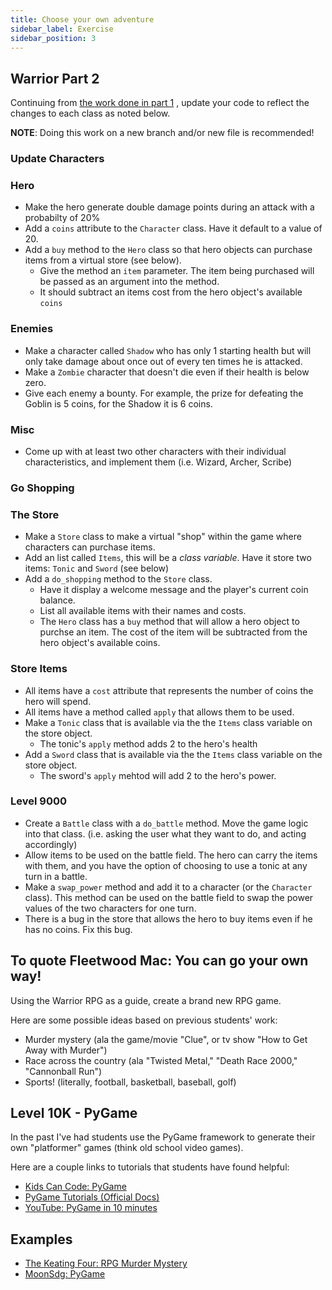 ```yaml
---
title: Choose your own adventure
sidebar_label: Exercise
sidebar_position: 3
---
```


## Warrior Part 2

Continuing from [the work done in part 1](/docs/cohorts/cohort17/lectures/week2/day3/EXERCISES) , update your code to reflect the changes to each class as noted below.

__NOTE__: Doing this work on a new branch and/or new file is recommended!

### Update Characters

### Hero

* Make the hero generate double damage points during an attack with a probabilty of 20%
* Add a `coins` attribute to the `Character` class. Have it default to a value of 20.
* Add a `buy` method to the `Hero` class so that hero objects can purchase items from a virtual store (see below).
  * Give the method an `item` parameter. The item being purchased will be passed as an argument into the method.
  * It should subtract an items cost from the hero object's available `coins`

### Enemies

* Make a character called `Shadow` who has only 1 starting health but will only take damage about once out of every ten times he is attacked.
* Make a `Zombie` character that doesn't die even if their health is below zero.
* Give each enemy a bounty. For example, the prize for defeating the Goblin is 5 coins, for the Shadow it is 6 coins.

### Misc

* Come up with at least two other characters with their individual characteristics, and implement them (i.e. Wizard, Archer, Scribe)

### Go Shopping

### The Store

* Make a `Store` class to make a virtual "shop" within the game where characters can purchase items.
* Add an list called `Items`, this will be a _class variable_. Have it store two items: `Tonic` and `Sword` (see below)
* Add a `do_shopping` method to the `Store` class.
  * Have it display a welcome message and the player's current coin balance.
  * List all available items with their names and costs.
  * The `Hero` class has a `buy` method that will allow a hero object to purchse an item. The cost of the item will be subtracted from the hero object's available coins.

### Store Items

* All items have a `cost` attribute that represents the number of coins the hero will spend.
* All items have a method called `apply` that allows them to be used.
* Make a `Tonic` class that is available via the the `Items` class variable on the store object.
  * The tonic's `apply` method adds 2 to the hero's health
* Add a `Sword` class that is available via the the `Items` class variable on the store object.
  * The sword's `apply` mehtod will add 2 to the hero's power.

### Level 9000

* Create a `Battle` class with a `do_battle` method. Move the game logic into that class. (i.e. asking the user what they want to do, and acting accordingly)
* Allow items to be used on the battle field. The hero can carry the items with them, and you have the option of choosing to use a tonic at any turn in a battle.
* Make a `swap_power` method and add it to a character (or the `Character` class). This method can be used on the battle field to swap the power values of the two characters for one turn.
* There is a bug in the store that allows the hero to buy items even if he has no coins. Fix this bug.

## To quote Fleetwood Mac: You can go your own way!

Using the Warrior RPG as a guide, create a brand new RPG game.

Here are some possible ideas based on previous students' work:

* Murder mystery (ala the game/movie "Clue", or tv show "How to Get Away with Murder")
* Race across the country (ala "Twisted Metal," "Death Race 2000," "Cannonball Run")
* Sports! (literally, football, basketball, baseball, golf)

## Level 10K - PyGame

In the past I've had students use the PyGame framework to generate their own "platformer" games (think old school video games).

Here are a couple links to tutorials that students have found helpful:

* [Kids Can Code: PyGame](https://kidscancode.org/lessons/)
* [PyGame Tutorials (Official Docs)](https://www.pygame.org/wiki/tutorials)
* [YouTube: PyGame in 10 minutes](https://www.youtube.com/watch?v=y9VG3Pztok8&t=430s)

## Examples

* [The Keating Four: RPG Murder Mystery](https://github.com/seanrreid/the_keating_4)
* [MoonSdg: PyGame](https://github.com/seanrreid/MoonSet)
